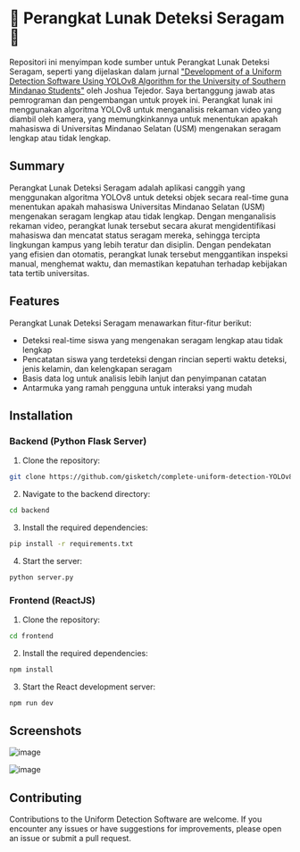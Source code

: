 # 🎒 Perangkat Lunak Deteksi Seragam 👞 

Repositori ini menyimpan kode sumber untuk Perangkat Lunak Deteksi Seragam, seperti yang dijelaskan dalam jurnal ["Development of a Uniform Detection Software Using YOLOv8 Algorithm for the University of Southern Mindanao Students"](https://github.com/gisketch/complete-uniform-detection-YOLOv8/files/11717858/THESIS.MANUSCRIPT.pdf) oleh Joshua Tejedor. Saya bertanggung jawab atas pemrograman dan pengembangan untuk proyek ini. Perangkat lunak ini menggunakan algoritma YOLOv8 untuk menganalisis rekaman video yang diambil oleh kamera, yang memungkinkannya untuk menentukan apakah mahasiswa di Universitas Mindanao Selatan (USM) mengenakan seragam lengkap atau tidak lengkap.

## Summary

Perangkat Lunak Deteksi Seragam adalah aplikasi canggih yang menggunakan algoritma YOLOv8 untuk deteksi objek secara real-time guna menentukan apakah mahasiswa Universitas Mindanao Selatan (USM) mengenakan seragam lengkap atau tidak lengkap. Dengan menganalisis rekaman video, perangkat lunak tersebut secara akurat mengidentifikasi mahasiswa dan mencatat status seragam mereka, sehingga tercipta lingkungan kampus yang lebih teratur dan disiplin. Dengan pendekatan yang efisien dan otomatis, perangkat lunak tersebut menggantikan inspeksi manual, menghemat waktu, dan memastikan kepatuhan terhadap kebijakan tata tertib universitas.

## Features

Perangkat Lunak Deteksi Seragam menawarkan fitur-fitur berikut:

- Deteksi real-time siswa yang mengenakan seragam lengkap atau tidak lengkap
- Pencatatan siswa yang terdeteksi dengan rincian seperti waktu deteksi, jenis kelamin, dan kelengkapan seragam
- Basis data log untuk analisis lebih lanjut dan penyimpanan catatan
- Antarmuka yang ramah pengguna untuk interaksi yang mudah

## Installation

### Backend (Python Flask Server)

1. Clone the repository:

```bash
git clone https://github.com/gisketch/complete-uniform-detection-YOLOv8
```

2. Navigate to the backend directory:

```bash
cd backend
```

3. Install the required dependencies:

```bash
pip install -r requirements.txt
```

4. Start the server:

```bash
python server.py
```

### Frontend (ReactJS)

1. Clone the repository:

```bash
cd frontend
```

2. Install the required dependencies:

```bash
npm install
```

3. Start the React development server:

```bash
npm run dev
```

## Screenshots

![image](https://github.com/gisketch/complete-uniform-detection-YOLOv8/assets/78424395/890c9cd5-a480-48b1-bee7-5b6cd752ef24)

![image](https://github.com/gisketch/complete-uniform-detection-YOLOv8/assets/78424395/a1999b35-e29d-4cf6-bfd3-9b9c197abac4)


## Contributing

Contributions to the Uniform Detection Software are welcome. If you encounter any issues or have suggestions for improvements, please open an issue or submit a pull request.
